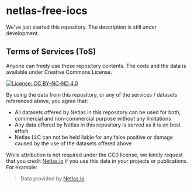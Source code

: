 # netlas-free-iocs
We've just started this repository. The description is still under development.


## Terms of Services (ToS)

Anyone can freely use these repository contents. The code and the data is available under Creative Commons License.

<span class="hidden">[![License: CC BY-NC-ND 4.0](https://img.shields.io/badge/License-CC%20BY--NC--ND%204.0-lightgrey.svg)](https://creativecommons.org/licenses/by-nc-nd/4.0/)</span>

By using the data from this repository, or any of the services / datasets referenced above, you agree that:

- All datasets offered by Netlas in this repository can be used for both, commercial and non-commercial purpose without any limitations
- Any data offered by Netlas in this repository is served as it is on best effort
- Netlas LLC can not be held liable for any false positive or damage caused by the use of the datasets offered above

While attribution is not required under the CC0 license, we kindly request that you credit [Netlas.io](https://netlas.io) if you use this data in your projects or publications. For example:
> Data provided by [Netlas.io](https://netlas.io)
